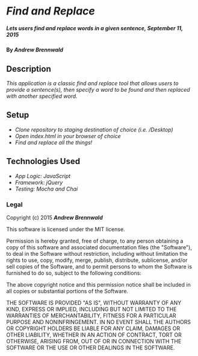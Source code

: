 # _Find and Replace_

##### _Lets users find and replace words in a given sentence, September 11, 2015_

#### By _**Andrew Brennwald**_

## Description

_This application is a classic find and replace tool that allows users to provide a sentence(s), then specify a word to be found and then replaced with another specified word._

## Setup

* _Clone repository to staging destination of choice (i.e. /Desktop)_
* _Open index.html in your browser of choice_
* _Find and replace all the things!_

## Technologies Used

* _App Logic: JavaScript_
* _Framework: jQuery_
* _Testing: Mocha and Chai_

### Legal

Copyright (c) 2015 **_Andrew Brennwald_**

This software is licensed under the MIT license.

Permission is hereby granted, free of charge, to any person obtaining a copy
of this software and associated documentation files (the "Software"), to deal
in the Software without restriction, including without limitation the rights
to use, copy, modify, merge, publish, distribute, sublicense, and/or sell
copies of the Software, and to permit persons to whom the Software is
furnished to do so, subject to the following conditions:

The above copyright notice and this permission notice shall be included in
all copies or substantial portions of the Software.

THE SOFTWARE IS PROVIDED "AS IS", WITHOUT WARRANTY OF ANY KIND, EXPRESS OR
IMPLIED, INCLUDING BUT NOT LIMITED TO THE WARRANTIES OF MERCHANTABILITY,
FITNESS FOR A PARTICULAR PURPOSE AND NONINFRINGEMENT. IN NO EVENT SHALL THE
AUTHORS OR COPYRIGHT HOLDERS BE LIABLE FOR ANY CLAIM, DAMAGES OR OTHER
LIABILITY, WHETHER IN AN ACTION OF CONTRACT, TORT OR OTHERWISE, ARISING FROM,
OUT OF OR IN CONNECTION WITH THE SOFTWARE OR THE USE OR OTHER DEALINGS IN
THE SOFTWARE.
